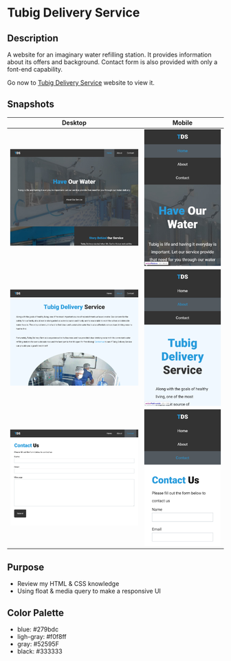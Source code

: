 # Tubig Delivery Service

## Description
A website for an imaginary water refilling station. It provides information about its offers and background. Contact form is also provided with only a font-end capability.

Go now to [Tubig Delivery Service](https://www.tds-mrg.netlify.com) website to view it.

## Snapshots
|   Desktop   |   Mobile    |
| ----------- | ----------- |
| ![](./img/snapshots/home-desktop.PNG) | ![](./img/snapshots/home-mobile.PNG) |
| ![](./img/snapshots/about-desktop.PNG) | ![](./img/snapshots/about-mobile.PNG) |
| ![](./img/snapshots/contact-desktop.PNG) | ![](./img/snapshots/contact-mobile-Copy.png) |

## Purpose
* Review my HTML & CSS knowledge
* Using float & media query to make a responsive UI

## Color Palette
* blue: #279bdc
* ligh-gray: #f0f8ff
* gray: #52595F
* black: #333333


